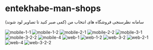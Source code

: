 # entekhabe-man-shops
سامانه نظرسنجی فروشگاه های انتخاب من
(کمی صبر کنید تا تصاویر لود شوند)
<br/>
<br/>
![mobile-1-1](https://github.com/user-attachments/assets/9319e3b4-0c15-4c8b-96d3-5421d1ea2ebb)
![mobile-1-2](https://github.com/user-attachments/assets/9909c464-a643-42eb-809b-6afa29911144)
![mobile-2-1](https://github.com/user-attachments/assets/137b7eba-7feb-4004-afa6-d5e955f3b641)
![mobile-2-2](https://github.com/user-attachments/assets/095e9e70-5284-49bb-98dc-c9de6b1c2484)
![mobile-3-1](https://github.com/user-attachments/assets/4371217f-e95c-4e40-8632-5a5e1b149c6b)
![mobile-3-2-2](https://github.com/user-attachments/assets/113fb1e6-89bd-4999-b7a4-bcc5158f45e3)
![mobile-4](https://github.com/user-attachments/assets/16f797a9-a415-45a7-ac21-761113e57e35)
![web-1](https://github.com/user-attachments/assets/887fb109-00dd-4ca5-9f92-842aa08081ae)
![web-1-2](https://github.com/user-attachments/assets/26dd8736-ee27-4728-b9cc-5740fdd2aadf)
![web-3-2](https://github.com/user-attachments/assets/d7e2a902-27d7-4700-9596-c9906bc09186)
![web-2-1](https://github.com/user-attachments/assets/8ada4d41-bd5a-4e0b-b3cc-1a77a9a3e347)
![web-4](https://github.com/user-attachments/assets/15debee9-19a8-4559-85ca-02055a298ea3)
![web-3-2-2](https://github.com/user-attachments/assets/3ffe2b77-b03c-4837-82ce-86d4837f8cdc)
